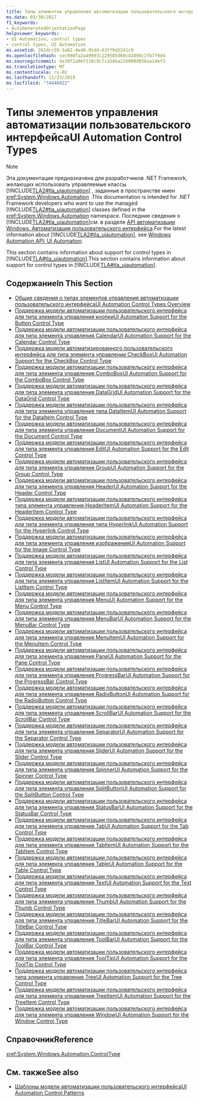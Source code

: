 ```yaml
---
title: Типы элементов управления автоматизации пользовательского интерфейса
ms.date: 03/30/2017
f1_keywords:
- AutoGeneratedOrientationPage
helpviewer_keywords:
- UI Automation, control types
- control types, UI Automation
ms.assetid: 261dcc59-3a62-4e40-91dd-63ff9d2241c0
ms.openlocfilehash: cec090fa2a49993c229585d60cd1894c2fb7f9d4
ms.sourcegitcommit: 9a39f2a06f110c9c7ca54ba216900d038aa14ef3
ms.translationtype: MT
ms.contentlocale: ru-RU
ms.lasthandoff: 11/23/2019
ms.locfileid: "74448822"
---
```

# <a name="ui-automation-control-types"></a><span data-ttu-id="2dc36-102">Типы элементов управления автоматизации пользовательского интерфейса</span><span class="sxs-lookup"><span data-stu-id="2dc36-102">UI Automation Control Types</span></span>

> [!NOTE]
> <span data-ttu-id="2dc36-103">Эта документация предназначена для разработчиков .NET Framework, желающих использовать управляемые классы [!INCLUDE[TLA2#tla_uiautomation](../../../includes/tla2sharptla-uiautomation-md.md)] , заданные в пространстве имен <xref:System.Windows.Automation> .</span><span class="sxs-lookup"><span data-stu-id="2dc36-103">This documentation is intended for .NET Framework developers who want to use the managed [!INCLUDE[TLA2#tla_uiautomation](../../../includes/tla2sharptla-uiautomation-md.md)] classes defined in the <xref:System.Windows.Automation> namespace.</span></span> <span data-ttu-id="2dc36-104">Последние сведения о [!INCLUDE[TLA2#tla_uiautomation](../../../includes/tla2sharptla-uiautomation-md.md)]см. в разделе [API автоматизации Windows. Автоматизация пользовательского интерфейса](/windows/win32/winauto/entry-uiauto-win32).</span><span class="sxs-lookup"><span data-stu-id="2dc36-104">For the latest information about [!INCLUDE[TLA2#tla_uiautomation](../../../includes/tla2sharptla-uiautomation-md.md)], see [Windows Automation API: UI Automation](/windows/win32/winauto/entry-uiauto-win32).</span></span>

<span data-ttu-id="2dc36-105">This section contains information about support for control types in [!INCLUDE[TLA#tla_uiautomation](../../../includes/tlasharptla-uiautomation-md.md)].</span><span class="sxs-lookup"><span data-stu-id="2dc36-105">This section contains information about support for control types in [!INCLUDE[TLA#tla_uiautomation](../../../includes/tlasharptla-uiautomation-md.md)].</span></span>

## <a name="in-this-section"></a><span data-ttu-id="2dc36-106">Содержание</span><span class="sxs-lookup"><span data-stu-id="2dc36-106">In This Section</span></span>

- [<span data-ttu-id="2dc36-107">Общие сведения о типах элементов управления автоматизации пользовательского интерфейса</span><span class="sxs-lookup"><span data-stu-id="2dc36-107">UI Automation Control Types Overview</span></span>](ui-automation-control-types-overview.md)
- [<span data-ttu-id="2dc36-108">Поддержка модели автоматизации пользовательского интерфейса для типа элемента управления кнопки</span><span class="sxs-lookup"><span data-stu-id="2dc36-108">UI Automation Support for the Button Control Type</span></span>](ui-automation-support-for-the-button-control-type.md)
- [<span data-ttu-id="2dc36-109">Поддержка модели автоматизации пользовательского интерфейса для типа элемента управления Calendar</span><span class="sxs-lookup"><span data-stu-id="2dc36-109">UI Automation Support for the Calendar Control Type</span></span>](ui-automation-support-for-the-calendar-control-type.md)
- [<span data-ttu-id="2dc36-110">Поддержка модели автоматизированного пользовательского интерфейса для типа элемента управления CheckBox</span><span class="sxs-lookup"><span data-stu-id="2dc36-110">UI Automation Support for the CheckBox Control Type</span></span>](ui-automation-support-for-the-checkbox-control-type.md)
- [<span data-ttu-id="2dc36-111">Поддержка модели автоматизации пользовательского интерфейса для типа элемента управления ComboBox</span><span class="sxs-lookup"><span data-stu-id="2dc36-111">UI Automation Support for the ComboBox Control Type</span></span>](ui-automation-support-for-the-combobox-control-type.md)
- [<span data-ttu-id="2dc36-112">Поддержка модели автоматизации пользовательского интерфейса для типа элемента управления DataGrid</span><span class="sxs-lookup"><span data-stu-id="2dc36-112">UI Automation Support for the DataGrid Control Type</span></span>](ui-automation-support-for-the-datagrid-control-type.md)
- [<span data-ttu-id="2dc36-113">Поддержка модели автоматизации пользовательского интерфейса для типа элемента управления типа DataItem</span><span class="sxs-lookup"><span data-stu-id="2dc36-113">UI Automation Support for the DataItem Control Type</span></span>](ui-automation-support-for-the-dataitem-control-type.md)
- [<span data-ttu-id="2dc36-114">Поддержка модели автоматизации пользовательского интерфейса для типа элемента управления Document</span><span class="sxs-lookup"><span data-stu-id="2dc36-114">UI Automation Support for the Document Control Type</span></span>](ui-automation-support-for-the-document-control-type.md)
- [<span data-ttu-id="2dc36-115">Поддержка модели автоматизации пользовательского интерфейса для типа элемента управления Edit</span><span class="sxs-lookup"><span data-stu-id="2dc36-115">UI Automation Support for the Edit Control Type</span></span>](ui-automation-support-for-the-edit-control-type.md)
- [<span data-ttu-id="2dc36-116">Поддержка модели автоматизации пользовательского интерфейса для типа элемента управления Group</span><span class="sxs-lookup"><span data-stu-id="2dc36-116">UI Automation Support for the Group Control Type</span></span>](ui-automation-support-for-the-group-control-type.md)
- [<span data-ttu-id="2dc36-117">Поддержка модели автоматизации пользовательского интерфейса для типа элемента управления Header</span><span class="sxs-lookup"><span data-stu-id="2dc36-117">UI Automation Support for the Header Control Type</span></span>](ui-automation-support-for-the-header-control-type.md)
- [<span data-ttu-id="2dc36-118">Поддержка модели автоматизации пользовательского интерфейса типа элемента управления HeaderItem</span><span class="sxs-lookup"><span data-stu-id="2dc36-118">UI Automation Support for the HeaderItem Control Type</span></span>](ui-automation-support-for-the-headeritem-control-type.md)
- [<span data-ttu-id="2dc36-119">Поддержка модели автоматизации пользовательского интерфейса для типа элемента управления типа Hyperlink</span><span class="sxs-lookup"><span data-stu-id="2dc36-119">UI Automation Support for the Hyperlink Control Type</span></span>](ui-automation-support-for-the-hyperlink-control-type.md)
- [<span data-ttu-id="2dc36-120">Поддержка модели автоматизации пользовательского интерфейса для типа элемента управления изображения</span><span class="sxs-lookup"><span data-stu-id="2dc36-120">UI Automation Support for the Image Control Type</span></span>](ui-automation-support-for-the-image-control-type.md)
- [<span data-ttu-id="2dc36-121">Поддержка модели автоматизации пользовательского интерфейса для типа элемента управления List</span><span class="sxs-lookup"><span data-stu-id="2dc36-121">UI Automation Support for the List Control Type</span></span>](ui-automation-support-for-the-list-control-type.md)
- [<span data-ttu-id="2dc36-122">Поддержка модели автоматизации пользовательского интерфейса для типа элемента управления ListItem</span><span class="sxs-lookup"><span data-stu-id="2dc36-122">UI Automation Support for the ListItem Control Type</span></span>](ui-automation-support-for-the-listitem-control-type.md)
- [<span data-ttu-id="2dc36-123">Поддержка модели автоматизации пользовательского интерфейса для типа элемента управления Menu</span><span class="sxs-lookup"><span data-stu-id="2dc36-123">UI Automation Support for the Menu Control Type</span></span>](ui-automation-support-for-the-menu-control-type.md)
- [<span data-ttu-id="2dc36-124">Поддержка модели автоматизации пользовательского интерфейса для типа элемента управления MenuBar</span><span class="sxs-lookup"><span data-stu-id="2dc36-124">UI Automation Support for the MenuBar Control Type</span></span>](ui-automation-support-for-the-menubar-control-type.md)
- [<span data-ttu-id="2dc36-125">Поддержка модели автоматизации пользовательского интерфейса для типа элемента управления MenuItem</span><span class="sxs-lookup"><span data-stu-id="2dc36-125">UI Automation Support for the MenuItem Control Type</span></span>](ui-automation-support-for-the-menuitem-control-type.md)
- [<span data-ttu-id="2dc36-126">Поддержка модели автоматизации пользовательского интерфейса для типа элемента управления Pane</span><span class="sxs-lookup"><span data-stu-id="2dc36-126">UI Automation Support for the Pane Control Type</span></span>](ui-automation-support-for-the-pane-control-type.md)
- [<span data-ttu-id="2dc36-127">Поддержка модели автоматизации пользовательского интерфейса для типа элемента управления ProgressBar</span><span class="sxs-lookup"><span data-stu-id="2dc36-127">UI Automation Support for the ProgressBar Control Type</span></span>](ui-automation-support-for-the-progressbar-control-type.md)
- [<span data-ttu-id="2dc36-128">Поддержка модели автоматизации пользовательского интерфейса для типа элемента управления RadioButton</span><span class="sxs-lookup"><span data-stu-id="2dc36-128">UI Automation Support for the RadioButton Control Type</span></span>](ui-automation-support-for-the-radiobutton-control-type.md)
- [<span data-ttu-id="2dc36-129">Поддержка модели автоматизации пользовательского интерфейса для типа элемента управления ScrollBar</span><span class="sxs-lookup"><span data-stu-id="2dc36-129">UI Automation Support for the ScrollBar Control Type</span></span>](ui-automation-support-for-the-scrollbar-control-type.md)
- [<span data-ttu-id="2dc36-130">Поддержка модели автоматизации пользовательского интерфейса для типа элемента управления Separator</span><span class="sxs-lookup"><span data-stu-id="2dc36-130">UI Automation Support for the Separator Control Type</span></span>](ui-automation-support-for-the-separator-control-type.md)
- [<span data-ttu-id="2dc36-131">Поддержка модели автоматизации пользовательского интерфейса для типа элемента управления Slider</span><span class="sxs-lookup"><span data-stu-id="2dc36-131">UI Automation Support for the Slider Control Type</span></span>](ui-automation-support-for-the-slider-control-type.md)
- [<span data-ttu-id="2dc36-132">Поддержка модели автоматизации пользовательского интерфейса для типа элемента управления Spinner</span><span class="sxs-lookup"><span data-stu-id="2dc36-132">UI Automation Support for the Spinner Control Type</span></span>](ui-automation-support-for-the-spinner-control-type.md)
- [<span data-ttu-id="2dc36-133">Поддержка модели автоматизации пользовательского интерфейса для типа элемента управления SplitButton</span><span class="sxs-lookup"><span data-stu-id="2dc36-133">UI Automation Support for the SplitButton Control Type</span></span>](ui-automation-support-for-the-splitbutton-control-type.md)
- [<span data-ttu-id="2dc36-134">Поддержка модели автоматизации пользовательского интерфейса для типа элемента управления StatusBar</span><span class="sxs-lookup"><span data-stu-id="2dc36-134">UI Automation Support for the StatusBar Control Type</span></span>](ui-automation-support-for-the-statusbar-control-type.md)
- [<span data-ttu-id="2dc36-135">Поддержка модели автоматизации пользовательского интерфейса для типа элемента управления Tab</span><span class="sxs-lookup"><span data-stu-id="2dc36-135">UI Automation Support for the Tab Control Type</span></span>](ui-automation-support-for-the-tab-control-type.md)
- [<span data-ttu-id="2dc36-136">Поддержка модели автоматизации пользовательского интерфейса для типа элемента управления TabItem</span><span class="sxs-lookup"><span data-stu-id="2dc36-136">UI Automation Support for the TabItem Control Type</span></span>](ui-automation-support-for-the-tabitem-control-type.md)
- [<span data-ttu-id="2dc36-137">Поддержка модели автоматизации пользовательского интерфейса для типа элемента управления Table</span><span class="sxs-lookup"><span data-stu-id="2dc36-137">UI Automation Support for the Table Control Type</span></span>](ui-automation-support-for-the-table-control-type.md)
- [<span data-ttu-id="2dc36-138">Поддержка модели автоматизации пользовательского интерфейса для типа элемента управления Text</span><span class="sxs-lookup"><span data-stu-id="2dc36-138">UI Automation Support for the Text Control Type</span></span>](ui-automation-support-for-the-text-control-type.md)
- [<span data-ttu-id="2dc36-139">Поддержка модели автоматизации пользовательского интерфейса для типа элемента управления Thumb</span><span class="sxs-lookup"><span data-stu-id="2dc36-139">UI Automation Support for the Thumb Control Type</span></span>](ui-automation-support-for-the-thumb-control-type.md)
- [<span data-ttu-id="2dc36-140">Поддержка модели автоматизации пользовательского интерфейса для типа элемента управления TitleBar</span><span class="sxs-lookup"><span data-stu-id="2dc36-140">UI Automation Support for the TitleBar Control Type</span></span>](ui-automation-support-for-the-titlebar-control-type.md)
- [<span data-ttu-id="2dc36-141">Поддержка модели автоматизации пользовательского интерфейса для типа элемента управления ToolBar</span><span class="sxs-lookup"><span data-stu-id="2dc36-141">UI Automation Support for the ToolBar Control Type</span></span>](ui-automation-support-for-the-toolbar-control-type.md)
- [<span data-ttu-id="2dc36-142">Поддержка модели автоматизации пользовательского интерфейса для типа элемента управления ToolTip</span><span class="sxs-lookup"><span data-stu-id="2dc36-142">UI Automation Support for the ToolTip Control Type</span></span>](ui-automation-support-for-the-tooltip-control-type.md)
- [<span data-ttu-id="2dc36-143">Поддержка модели автоматизации пользовательского интерфейса типа элемента управления Tree</span><span class="sxs-lookup"><span data-stu-id="2dc36-143">UI Automation Support for the Tree Control Type</span></span>](ui-automation-support-for-the-tree-control-type.md)
- [<span data-ttu-id="2dc36-144">Поддержка модели автоматизации пользовательского интерфейса для типа элемента управления TreeItem</span><span class="sxs-lookup"><span data-stu-id="2dc36-144">UI Automation Support for the TreeItem Control Type</span></span>](ui-automation-support-for-the-treeitem-control-type.md)
- [<span data-ttu-id="2dc36-145">Поддержка модели автоматизации пользовательского интерфейса для типа элемента управления Window</span><span class="sxs-lookup"><span data-stu-id="2dc36-145">UI Automation Support for the Window Control Type</span></span>](ui-automation-support-for-the-window-control-type.md)

## <a name="reference"></a><span data-ttu-id="2dc36-146">Справочник</span><span class="sxs-lookup"><span data-stu-id="2dc36-146">Reference</span></span>

<xref:System.Windows.Automation.ControlType>

## <a name="see-also"></a><span data-ttu-id="2dc36-147">См. также</span><span class="sxs-lookup"><span data-stu-id="2dc36-147">See also</span></span>

- [<span data-ttu-id="2dc36-148">Шаблоны модели автоматизации пользовательского интерфейса</span><span class="sxs-lookup"><span data-stu-id="2dc36-148">UI Automation Control Patterns</span></span>](ui-automation-control-patterns.md)
